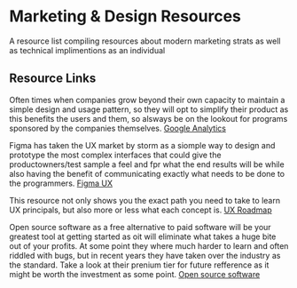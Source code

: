 # Marketing & Design Resources

A resource list compiling resources about modern marketing strats as well as technical implimentions as an individual

## Resource Links

Often times when companies grow beyond their own capacity to maintain a simple design and usage pattern, so they will opt to simplify their product as this benefits the users and them, so alsways be on the lookout for programs sponsored by the companies themselves.
[Google Analytics](https://analytics.google.com/analytics/academy/)

Figma has taken the UX market by storm as a siomple way to design and prototype the most complex interfaces that could give the productowners/test sample a feel and fpr what the end results will be while also having the benefit of communicating exactly what needs to be done to the programmers.
[Figma UX](https://www.figma.com/community-creators/)

This resource not only shows you the exact path you need to take to learn UX principals, but also more or less what each concept is.
[UX Roadmap](https://roadmap.sh/ux-design)

Open source software as a free alternative to paid software will be your greatest tool at getting started as oit will eliminate what takes a huge bite out of your profits. At some point they where much harder to learn and often riddled with bugs, but in recent years they have taken over the industry as the standard. Take a look at their prenium tier for future refference as it might be worth the investment as some point.
[Open source software](https://opensource.builders/)

